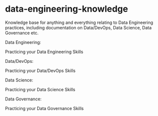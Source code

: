 # data-engineering-knowledge
Knowledge base for anything and everything relating to Data Engineering practices, including documentation on Data/DevOps, Data Science, Data Governance etc.


Data Engineering:

Practicing your Data Engineering Skills

Data/DevOps:

Practicing your Data/DevOps Skills

Data Science:

Practicing your Data Science Skills

Data Governance:

Practicing your Data Governance Skills

